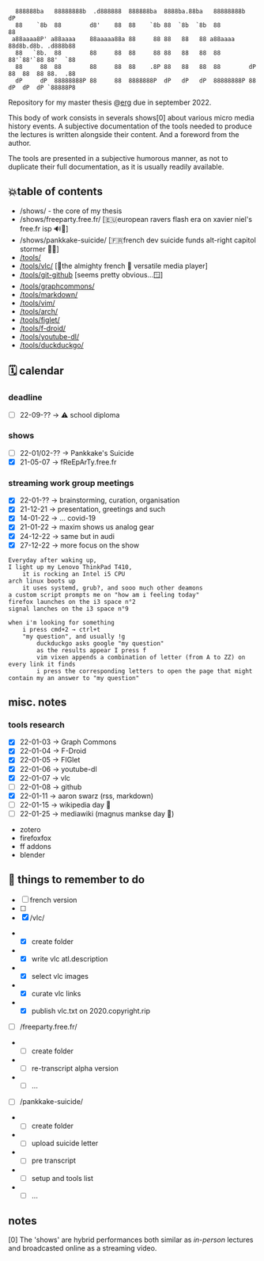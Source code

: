 ```  
  888888ba   88888888b  .d888888  888888ba  8888ba.88ba   88888888b                     dP 
  88    `8b  88        d8'    88  88    `8b 88  `8b  `8b  88                            88 
 a88aaaa8P' a88aaaa    88aaaaa88a 88     88 88   88   88 a88aaaa       88d8b.d8b. .d888b88 
  88   `8b.  88        88     88  88     88 88   88   88  88           88'`88'`88 88'  `88 
  88     88  88        88     88  88    .8P 88   88   88  88        dP 88  88  88 88.  .88 
  dP     dP  88888888P 88     88  8888888P  dP   dP   dP  88888888P 88 dP  dP  dP `88888P8 
```

Repository for my master thesis @[erg](https://erg.be) due in september 2022.

This body of work consists in severals shows[0] about various micro media history events. A subjective documentation of the tools needed to produce the lectures is written alongside their content. And a foreword from the author.

The tools are presented in a subjective humorous manner, as not to duplicate their full documentation, as it is usually readily available.

## 💥table of contents

* /shows/ - the core of my thesis
* /shows/freeparty.free.fr/ [🇪🇺european ravers flash era on xavier niel's free.fr isp 🔊🧯]
* /shows/pankkake-suicide/ [🇫🇷french dev suicide funds alt-right capitol stormer 🤔🤮]
* [/tools/](https://github.com/copyrip/README.md/tree/master/tools/)
* [/tools/vlc/](https://github.com/copyrip/README.md/tree/master/tools/vlc) [🚧the almighty french 🐓 versatile media player]
* [/tools/git-github](https://github.com/copyrip/README.md/tree/master/tools/git-github) [seems pretty obvious...🪟]
* [/tools/graphcommons/](https://github.com/copyrip/README.md/tree/master/tools/graphcommons)
* [/tools/markdown/](https://github.com/copyrip/README.md/tree/master/tools/markdown)
* [/tools/vim/](https://github.com/copyrip/README.md/tree/master/tools/vim)
* [/tools/arch/](https://github.com/copyrip/README.md/tree/master/tools/arch-linux)
* [/tools/figlet/](https://github.com/copyrip/README.md/tree/master/tools/figlet)
* [/tools/f-droid/](https://github.com/copyrip/README.md/tree/master/tools/f-droid)
* [/tools/youtube-dl/](https://github.com/copyrip/README.md/tree/master/tools/youtube-dl)
* [/tools/duckduckgo/](https://github.com/copyrip/README.md/tree/master/tools/duckduckgo)


## 🗓️ calendar
### deadline
* [ ] 22-09-?? → ⚠️ school diploma
### shows
* [ ] 22-01/02-?? → Pankkake's Suicide
* [x] 21-05-07 → fReEpArTy.free.fr
### streaming work group meetings
* [x] 22-01-?? → brainstorming, curation, organisation
* [x] 21-12-21 → presentation, greetings and such 
* [x] 14-01-22 → ... covid-19
* [x] 21-01-22 → maxim shows us analog gear
* [x] 24-12-22 → same but in audi
* [x] 27-12-22 → more focus on the show 

```
Everyday after waking up,
I light up my Lenovo ThinkPad T410,
    it is rocking an Intel i5 CPU
arch linux boots up
    it uses systemd, grub?, and sooo much other deamons
a custom script prompts me on "how am i feeling today"
firefox launches on the i3 space n°2
signal lanches on the i3 space n°9

when i'm looking for something
    i press cmd+2 → ctrl+t
    "my question", and usually !g
        duckduckgo asks google "my question"
        as the results appear I press f
        vim vixen appends a combination of letter (from A to ZZ) on every link it finds
        i press the corresponding letters to open the page that might contain my an answer to "my question"
```

## misc. notes

### tools research
* [x] 22-01-03 → Graph Commons
* [x] 22-01-04 → F-Droid
* [x] 22-01-05 → FIGlet
* [x] 22-01-06 → youtube-dl
* [x] 22-01-07 → vlc
* [ ] 22-01-08 → github
* [x] 22-01-11 → aaron swarz (rss, markdown)
* [ ] 22-01-15 → wikipedia day 🎉
* [ ] 22-01-25 → mediawiki (magnus mankse day 🎉)
* zotero
* firefoxfox
* ff addons
* blender

## 🧠 things to remember to do
* [ ] french version
* [ ] 
* [x] /vlc/
* * [x] create folder
* * [x] write vlc atl.description
* * [x] select vlc images
* * [x] curate vlc links
* * [x] publish vlc.txt on 2020.copyright.rip
* [ ] /freeparty.free.fr/
* * [ ] create folder
* * [ ] re-transcript alpha version
* * [ ] ... 
* [ ] /pankkake-suicide/
* * [ ] create folder
* * [ ] upload suicide letter
* * [ ] pre transcript
* * [ ] setup and tools list
* * [ ] ...

## notes
[0] The 'shows' are hybrid performances both similar as *in-person* lectures and broadcasted online as a streaming video.
